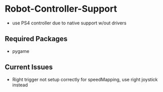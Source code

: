 # Robot-Controller-Support

- use PS4 controller due to native support w/out drivers

## Required Packages

- pygame

## Current Issues

- Right trigger not setup correctly for speedMapping, use right joystick instead
